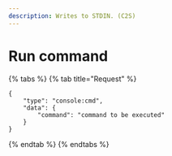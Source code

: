 ```yaml
---
description: Writes to STDIN. (C2S)
---
```


# Run command

{% tabs %}
{% tab title="Request" %}
```
{
    "type": "console:cmd",
    "data": {
        "command": "command to be executed"
    }
}
```
{% endtab %}
{% endtabs %}
